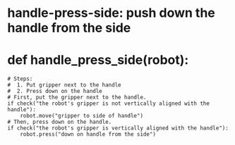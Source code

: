 # handle-press-side: push down the handle from the side
# def handle_press_side(robot):
    # Steps:
    #  1. Put gripper next to the handle
    #  2. Press down on the handle
    # First, put the gripper next to the handle.
    if check("the robot's gripper is not vertically aligned with the handle"):
        robot.move("gripper to side of handle")
    # Then, press down on the handle.
    if check("the robot's gripper is vertically aligned with the handle"):
        robot.press("down on handle from the side")